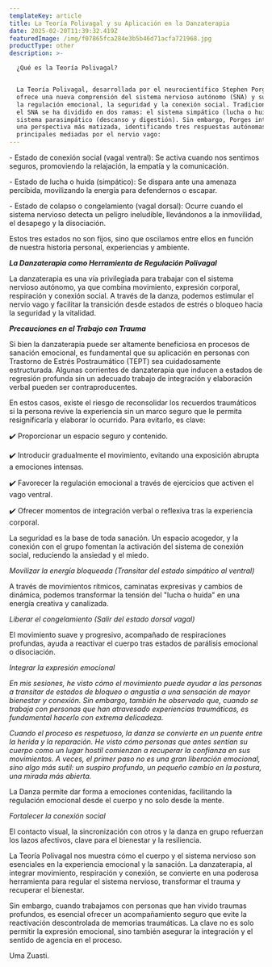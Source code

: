 ```yaml
---
templateKey: article
title: La Teoría Polivagal y su Aplicación en la Danzaterapia
date: 2025-02-20T11:39:32.419Z
featuredImage: /img/f07865fca284e3b5b46d71acfa721968.jpg
productType: other
description: >-

  ¿Qué es la Teoría Polivagal?


  La Teoría Polivagal, desarrollada por el neurocientífico Stephen Porges, nos
  ofrece una nueva comprensión del sistema nervioso autónomo (SNA) y su papel en
  la regulación emocional, la seguridad y la conexión social. Tradicionalmente,
  el SNA se ha dividido en dos ramas: el sistema simpático (lucha o huida) y el
  sistema parasimpático (descanso y digestión). Sin embargo, Porges introdujo
  una perspectiva más matizada, identificando tres respuestas autónomas
  principales mediadas por el nervio vago:
---
```

\- Estado de conexión social (vagal ventral): Se activa cuando nos sentimos seguros, promoviendo la relajación, la empatía y la comunicación.

\- Estado de lucha o huida (simpático): Se dispara ante una amenaza percibida, movilizando la energía para defendernos o escapar.

\- Estado de colapso o congelamiento (vagal dorsal): Ocurre cuando el sistema nervioso detecta un peligro ineludible, llevándonos a la inmovilidad, el desapego y la disociación.

Estos tres estados no son fijos, sino que oscilamos entre ellos en función de nuestra historia personal, experiencias y ambiente.

**_La Danzaterapia como Herramienta de Regulación Polivagal_**

La danzaterapia es una vía privilegiada para trabajar con el sistema nervioso autónomo, ya que combina movimiento, expresión corporal, respiración y conexión social. A través de la danza, podemos estimular el nervio vago y facilitar la transición desde estados de estrés o bloqueo hacia la seguridad y la vitalidad.

**_Precauciones en el Trabajo con Trauma_**

Si bien la danzaterapia puede ser altamente beneficiosa en procesos de sanación emocional, es fundamental que su aplicación en personas con Trastorno de Estrés Postraumático (TEPT) sea cuidadosamente estructurada. Algunas corrientes de danzaterapia que inducen a estados de regresión profunda sin un adecuado trabajo de integración y elaboración verbal pueden ser contraproducentes.

En estos casos, existe el riesgo de reconsolidar los recuerdos traumáticos si la persona revive la experiencia sin un marco seguro que le permita resignificarla y elaborar lo ocurrido. Para evitarlo, es clave:

✔️ Proporcionar un espacio seguro y contenido.

✔️ Introducir gradualmente el movimiento, evitando una exposición abrupta a emociones intensas.

✔️ Favorecer la regulación emocional a través de ejercicios que activen el vago ventral.

✔️ Ofrecer momentos de integración verbal o reflexiva tras la experiencia corporal.

La seguridad es la base de toda sanación. Un espacio acogedor,  y la conexión con el grupo fomentan la activación del sistema de conexión social, reduciendo la ansiedad y el miedo.

 _Movilizar la energía bloqueada (Transitar del estado simpático al ventral)_

A través de movimientos rítmicos, caminatas expresivas y cambios de dinámica, podemos transformar la tensión del "lucha o huida" en una energía creativa y canalizada.

_Liberar el congelamiento (Salir del estado dorsal vagal)_

El movimiento suave y progresivo, acompañado de respiraciones profundas, ayuda a reactivar el cuerpo tras estados de parálisis emocional o disociación.

 _Integrar la expresión emocional_

_En mis sesiones, he visto cómo el movimiento puede ayudar a las personas a transitar de estados de bloqueo o angustia a una sensación de mayor bienestar y conexión. Sin embargo, también he observado que, cuando se trabaja con personas que han atravesado experiencias traumáticas, es fundamental hacerlo con extrema delicadeza._

_Cuando el proceso es respetuoso, la danza se convierte en un puente entre la herida y la reparación. He visto cómo personas que antes sentían su cuerpo como un lugar hostil comienzan a recuperar la confianza en sus movimientos. A veces, el primer paso no es una gran liberación emocional, sino algo más sutil: un suspiro profundo, un pequeño cambio en la postura, una mirada más abierta._

La Danza permite dar forma a emociones contenidas, facilitando la regulación emocional desde el cuerpo y no solo desde la mente.

 _Fortalecer la conexión social_

El contacto visual, la sincronización con otros y la danza en grupo refuerzan los lazos afectivos, clave para el bienestar y la resiliencia.

La Teoría Polivagal nos muestra cómo el cuerpo y el sistema nervioso son esenciales en la experiencia emocional y la sanación. La danzaterapia, al integrar movimiento, respiración y conexión, se convierte en una poderosa herramienta para regular el sistema nervioso, transformar el trauma y recuperar el bienestar.

Sin embargo, cuando trabajamos con personas que han vivido traumas profundos, es esencial ofrecer un acompañamiento seguro que evite la reactivación descontrolada de memorias traumáticas. La clave no es solo permitir la expresión emocional, sino también asegurar la integración y el sentido de agencia en el proceso.

Uma Zuasti.
